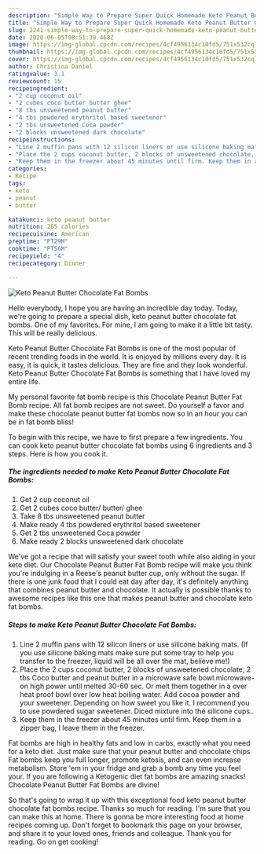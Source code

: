 ```yaml
---
description: "Simple Way to Prepare Super Quick Homemade Keto Peanut Butter Chocolate Fat Bombs"
title: "Simple Way to Prepare Super Quick Homemade Keto Peanut Butter Chocolate Fat Bombs"
slug: 2241-simple-way-to-prepare-super-quick-homemade-keto-peanut-butter-chocolate-fat-bombs
date: 2020-06-05T08:51:39.468Z
image: https://img-global.cpcdn.com/recipes/4cf4956134c10fd5/751x532cq70/keto-peanut-butter-chocolate-fat-bombs-recipe-main-photo.jpg
thumbnail: https://img-global.cpcdn.com/recipes/4cf4956134c10fd5/751x532cq70/keto-peanut-butter-chocolate-fat-bombs-recipe-main-photo.jpg
cover: https://img-global.cpcdn.com/recipes/4cf4956134c10fd5/751x532cq70/keto-peanut-butter-chocolate-fat-bombs-recipe-main-photo.jpg
author: Christina Daniel
ratingvalue: 3.1
reviewcount: 15
recipeingredient:
- "2 cup coconut oil"
- "2 cubes coco butter butter ghee"
- "8 tbs unsweetened peanut butter"
- "4 tbs powdered erythritol based sweetener"
- "2 tbs unsweetened Coca powder"
- "2 blocks unsweetened dark chocolate"
recipeinstructions:
- "Line 2 muffin pans with 12 silicon liners or use silicone baking mats. (If you use silicone baking mats make sure put some tray to help you transfer to the freezer, liquid will be all over the mat, believe me!)"
- "Place the 2 cups coconut butter, 2 blocks of unsweetened chocolate, 2 tbs Coco butter and peanut butter in a microwave safe bowl.microwave-on high power until melted 30-60 sec. Or melt them together in a over heat proof bowl over low heat boiling water. Add cocoa powder and your sweetener. Depending on how sweet you like it. I recommend you to use powdered sugar sweetener. Diced mixture into the silicone cups.."
- "Keep them in the freezer about 45 minutes until firm. Keep them in a zipper bag, I leave them in the freezer."
categories:
- Recipe
tags:
- keto
- peanut
- butter

katakunci: keto peanut butter 
nutrition: 285 calories
recipecuisine: American
preptime: "PT29M"
cooktime: "PT56M"
recipeyield: "4"
recipecategory: Dinner

---
```



![Keto Peanut Butter Chocolate Fat Bombs](https://img-global.cpcdn.com/recipes/4cf4956134c10fd5/751x532cq70/keto-peanut-butter-chocolate-fat-bombs-recipe-main-photo.jpg)

Hello everybody, I hope you are having an incredible day today. Today, we're going to prepare a special dish, keto peanut butter chocolate fat bombs. One of my favorites. For mine, I am going to make it a little bit tasty. This will be really delicious.

Keto Peanut Butter Chocolate Fat Bombs is one of the most popular of recent trending foods in the world. It is enjoyed by millions every day. It is easy, it is quick, it tastes delicious. They are fine and they look wonderful. Keto Peanut Butter Chocolate Fat Bombs is something that I have loved my entire life.

My personal favorite fat bomb recipe is this Chocolate Peanut Butter Fat Bomb recipe. All fat bomb recipes are not sweet. Do yourself a favor and make these chocolate peanut butter fat bombs now so in an hour you can be in fat bomb bliss!


To begin with this recipe, we have to first prepare a few ingredients. You can cook keto peanut butter chocolate fat bombs using 6 ingredients and 3 steps. Here is how you cook it.

<!--inarticleads1-->

##### The ingredients needed to make Keto Peanut Butter Chocolate Fat Bombs:

1. Get 2 cup coconut oil
1. Get 2 cubes coco butter/ butter/ ghee
1. Take 8 tbs unsweetened peanut butter
1. Make ready 4 tbs powdered erythritol based sweetener
1. Get 2 tbs unsweetened Coca powder
1. Make ready 2 blocks unsweetened dark chocolate


We&#39;ve got a recipe that will satisfy your sweet tooth while also aiding in your keto diet. Our Chocolate Peanut Butter Fat Bomb recipe will make you think you&#39;re indulging in a Reese&#39;s peanut butter cup, only without the sugar. If there is one junk food that I could eat day after day, it&#39;s definitely anything that combines peanut butter and chocolate. It actually is possible thanks to awesome recipes like this one that makes peanut butter and chocolate keto fat bombs. 

<!--inarticleads2-->

##### Steps to make Keto Peanut Butter Chocolate Fat Bombs:

1. Line 2 muffin pans with 12 silicon liners or use silicone baking mats. (If you use silicone baking mats make sure put some tray to help you transfer to the freezer, liquid will be all over the mat, believe me!)
1. Place the 2 cups coconut butter, 2 blocks of unsweetened chocolate, 2 tbs Coco butter and peanut butter in a microwave safe bowl.microwave-on high power until melted 30-60 sec. Or melt them together in a over heat proof bowl over low heat boiling water. Add cocoa powder and your sweetener. Depending on how sweet you like it. I recommend you to use powdered sugar sweetener. Diced mixture into the silicone cups..
1. Keep them in the freezer about 45 minutes until firm. Keep them in a zipper bag, I leave them in the freezer.


Fat bombs are high in healthy fats and low in carbs, exactly what you need for a keto diet. Just make sure that your peanut butter and chocolate chips Fat bombs keep you full longer, promote ketosis, and can even increase metabolism. Store &#39;em in your fridge and grab a bomb any time you feel your. If you are following a Ketogenic diet fat bombs are amazing snacks! Chocolate Peanut Butter Fat Bombs are divine! 

So that's going to wrap it up with this exceptional food keto peanut butter chocolate fat bombs recipe. Thanks so much for reading. I'm sure that you can make this at home. There is gonna be more interesting food at home recipes coming up. Don't forget to bookmark this page on your browser, and share it to your loved ones, friends and colleague. Thank you for reading. Go on get cooking!
